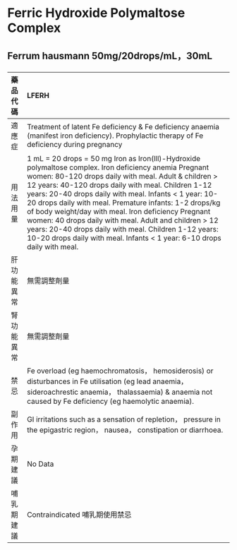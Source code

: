 # Ferric Hydroxide Polymaltose Complex

## Ferrum hausmann 50mg/20drops/mL，30mL

##### 

| 藥品代碼   | LFERH                                                                                                                                                                                                                                                                                                                                                                                                                                                                                                                                                                                         |
|:-----------|:----------------------------------------------------------------------------------------------------------------------------------------------------------------------------------------------------------------------------------------------------------------------------------------------------------------------------------------------------------------------------------------------------------------------------------------------------------------------------------------------------------------------------------------------------------------------------------------------|
| 適應症     | Treatment of latent Fe deficiency & Fe deficiency anaemia (manifest iron deficiency). Prophylactic therapy of Fe deficiency during pregnancy                                                                                                                                                                                                                                                                                                                                                                                                                                                  |
| 用法用量   | 1 mL = 20 drops = 50 mg Iron as Iron(lll)-Hydroxide polymaltose complex. Iron deficiency anemia Pregnant women: 80-120 drops daily with meal. Adult & children > 12 years: 40-120 drops daily with meal. Children 1-12 years: 20-40 drops daily with meal. Infants < 1 year: 10-20 drops daily with meal. Premature infants: 1-2 drops/kg of body weight/day with meal. Iron deficiency Pregnant women: 40 drops daily with meal. Adult and children > 12 years: 20-40 drops daily with meal. Children 1-12 years: 10-20 drops daily with meal. Infants < 1 year: 6-10 drops daily with meal. |
| 肝功能異常 | 無需調整劑量                                                                                                                                                                                                                                                                                                                                                                                                                                                                                                                                                                                  |
| 腎功能異常 | 無需調整劑量                                                                                                                                                                                                                                                                                                                                                                                                                                                                                                                                                                                  |
| 禁忌       | Fe overload (eg haemochromatosis， hemosiderosis) or disturbances in Fe utilisation (eg lead anaemia， sideroachrestic anaemia， thalassaemia) & anaemia not caused by Fe deficiency (eg haemolytic anaemia).                                                                                                                                                                                                                                                                                                                                                                                 |
| 副作用     | GI irritations such as a sensation of repletion， pressure in the epigastric region， nausea， constipation or diarrhoea.                                                                                                                                                                                                                                                                                                                                                                                                                                                                     |
| 孕期建議   | No Data                                                                                                                                                                                                                                                                                                                                                                                                                                                                                                                                                                                       |
| 哺乳期建議 | Contraindicated 哺乳期使用禁忌                                                                                                                                                                                                                                                                                                                                                                                                                                                                                                                                                                |

